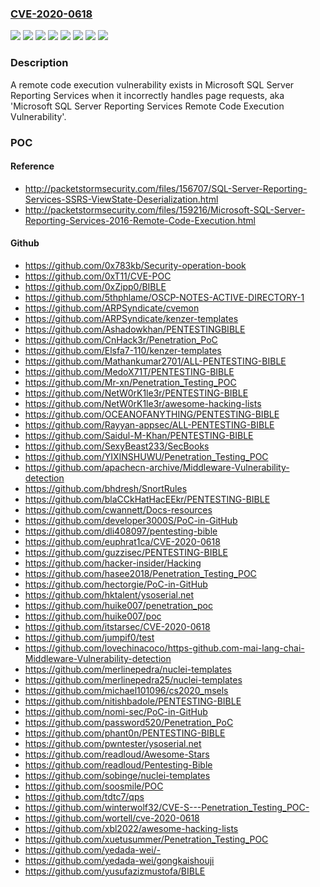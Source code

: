 ### [CVE-2020-0618](https://cve.mitre.org/cgi-bin/cvename.cgi?name=CVE-2020-0618)
![](https://img.shields.io/static/v1?label=Product&message=Microsoft%20SQL%20Server%202014%20Service%20Pack%203%20for%2032-bit%20Systems%20(CU)&color=blue)
![](https://img.shields.io/static/v1?label=Product&message=Microsoft%20SQL%20Server%202014%20Service%20Pack%203%20for%2032-bit%20Systems%20(GDR)&color=blue)
![](https://img.shields.io/static/v1?label=Product&message=Microsoft%20SQL%20Server%202014%20Service%20Pack%203%20for%20x64-based%20Systems%20(CU)&color=blue)
![](https://img.shields.io/static/v1?label=Product&message=Microsoft%20SQL%20Server%202014%20Service%20Pack%203%20for%20x64-based%20Systems%20(GDR)&color=blue)
![](https://img.shields.io/static/v1?label=Product&message=Microsoft%20SQL%20Server%202016%20for%20x64-based%20Systems%20Service%20Pack%202%20(GDR)&color=blue)
![](https://img.shields.io/static/v1?label=Product&message=Microsoft%20SQL%20Server&color=blue)
![](https://img.shields.io/static/v1?label=Version&message=n%2Fa&color=blue)
![](https://img.shields.io/static/v1?label=Vulnerability&message=Remote%20Code%20Execution&color=brighgreen)

### Description

A remote code execution vulnerability exists in Microsoft SQL Server Reporting Services when it incorrectly handles page requests, aka 'Microsoft SQL Server Reporting Services Remote Code Execution Vulnerability'.

### POC

#### Reference
- http://packetstormsecurity.com/files/156707/SQL-Server-Reporting-Services-SSRS-ViewState-Deserialization.html
- http://packetstormsecurity.com/files/159216/Microsoft-SQL-Server-Reporting-Services-2016-Remote-Code-Execution.html

#### Github
- https://github.com/0x783kb/Security-operation-book
- https://github.com/0xT11/CVE-POC
- https://github.com/0xZipp0/BIBLE
- https://github.com/5thphlame/OSCP-NOTES-ACTIVE-DIRECTORY-1
- https://github.com/ARPSyndicate/cvemon
- https://github.com/ARPSyndicate/kenzer-templates
- https://github.com/Ashadowkhan/PENTESTINGBIBLE
- https://github.com/CnHack3r/Penetration_PoC
- https://github.com/Elsfa7-110/kenzer-templates
- https://github.com/Mathankumar2701/ALL-PENTESTING-BIBLE
- https://github.com/MedoX71T/PENTESTING-BIBLE
- https://github.com/Mr-xn/Penetration_Testing_POC
- https://github.com/NetW0rK1le3r/PENTESTING-BIBLE
- https://github.com/NetW0rK1le3r/awesome-hacking-lists
- https://github.com/OCEANOFANYTHING/PENTESTING-BIBLE
- https://github.com/Rayyan-appsec/ALL-PENTESTING-BIBLE
- https://github.com/Saidul-M-Khan/PENTESTING-BIBLE
- https://github.com/SexyBeast233/SecBooks
- https://github.com/YIXINSHUWU/Penetration_Testing_POC
- https://github.com/apachecn-archive/Middleware-Vulnerability-detection
- https://github.com/bhdresh/SnortRules
- https://github.com/blaCCkHatHacEEkr/PENTESTING-BIBLE
- https://github.com/cwannett/Docs-resources
- https://github.com/developer3000S/PoC-in-GitHub
- https://github.com/dli408097/pentesting-bible
- https://github.com/euphrat1ca/CVE-2020-0618
- https://github.com/guzzisec/PENTESTING-BIBLE
- https://github.com/hacker-insider/Hacking
- https://github.com/hasee2018/Penetration_Testing_POC
- https://github.com/hectorgie/PoC-in-GitHub
- https://github.com/hktalent/ysoserial.net
- https://github.com/huike007/penetration_poc
- https://github.com/huike007/poc
- https://github.com/itstarsec/CVE-2020-0618
- https://github.com/jumpif0/test
- https://github.com/lovechinacoco/https-github.com-mai-lang-chai-Middleware-Vulnerability-detection
- https://github.com/merlinepedra/nuclei-templates
- https://github.com/merlinepedra25/nuclei-templates
- https://github.com/michael101096/cs2020_msels
- https://github.com/nitishbadole/PENTESTING-BIBLE
- https://github.com/nomi-sec/PoC-in-GitHub
- https://github.com/password520/Penetration_PoC
- https://github.com/phant0n/PENTESTING-BIBLE
- https://github.com/pwntester/ysoserial.net
- https://github.com/readloud/Awesome-Stars
- https://github.com/readloud/Pentesting-Bible
- https://github.com/sobinge/nuclei-templates
- https://github.com/soosmile/POC
- https://github.com/tdtc7/qps
- https://github.com/winterwolf32/CVE-S---Penetration_Testing_POC-
- https://github.com/wortell/cve-2020-0618
- https://github.com/xbl2022/awesome-hacking-lists
- https://github.com/xuetusummer/Penetration_Testing_POC
- https://github.com/yedada-wei/-
- https://github.com/yedada-wei/gongkaishouji
- https://github.com/yusufazizmustofa/BIBLE

